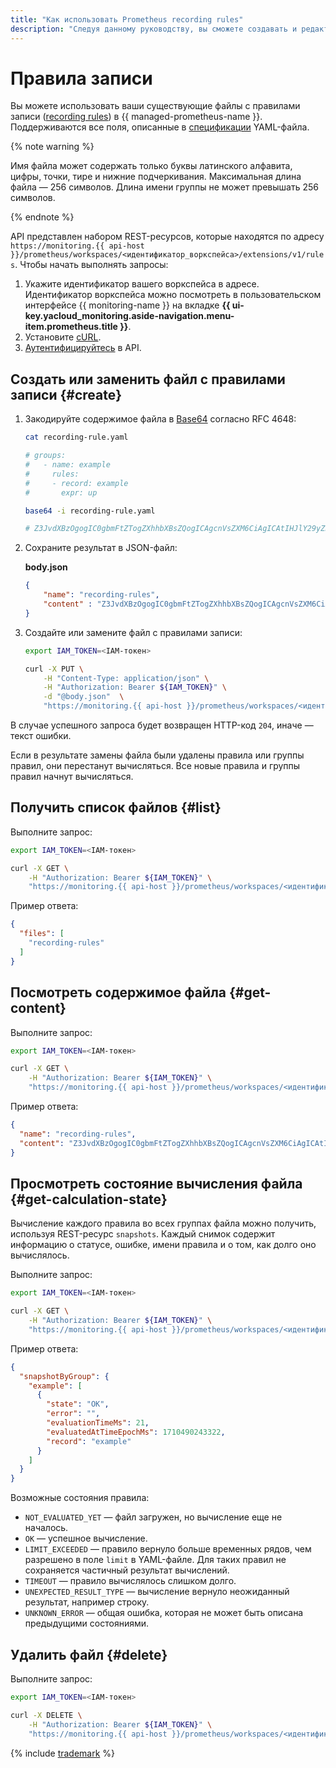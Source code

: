 ```yaml
---
title: "Как использовать Prometheus recording rules"
description: "Следуя данному руководству, вы сможете создавать и редактировать файлы Prometheus с правилами записи (recording rules)."
---
```


# Правила записи

Вы можете использовать ваши существующие файлы с правилами записи ([recording rules](https://prometheus.io/docs/prometheus/latest/configuration/recording_rules/#recording-rules)) в {{ managed-prometheus-name }}. Поддерживаются все поля, описанные в [спецификации](https://prometheus.io/docs/prometheus/latest/configuration/recording_rules/) YAML-файла.

{% note warning %}

Имя файла может содержать только буквы латинского алфавита, цифры, точки, тире и нижние подчеркивания. Максимальная длина файла — 256 символов. Длина имени группы не может превышать 256 символов.

{% endnote %}

API представлен набором REST-ресурсов, которые находятся по адресу `https://monitoring.{{ api-host }}/prometheus/workspaces/<идентификатор_воркспейса>/extensions/v1/rules`. Чтобы начать выполнять запросы:
1. Укажите идентификатор вашего воркспейса в адресе. Идентификатор воркспейса можно посмотреть в пользовательском интерфейсе {{ monitoring-name }} на вкладке **{{ ui-key.yacloud_monitoring.aside-navigation.menu-item.prometheus.title }}**.
1. Установите [cURL](https://curl.haxx.se/).
1. [Аутентифицируйтесь](../../api-ref/authentication.md) в API.

## Создать или заменить файл с правилами записи {#create}

1. Закодируйте содержимое файла в [Base64](https://en.wikipedia.org/wiki/Base64) согласно RFC 4648:

    ```bash
    cat recording-rule.yaml

    # groups:
    #   - name: example
    #     rules:
    #     - record: example
    #       expr: up

    base64 -i recording-rule.yaml

    # Z3JvdXBzOgogIC0gbmFtZTogZXhhbXBsZQogICAgcnVsZXM6CiAgICAtIHJlY29yZDogZXhhbXBsZQogICAgICBleHByOiB1cA==
    ```

1. Сохраните результат в JSON-файл:

    **body.json**

    ```json
    {
        "name": "recording-rules",
        "content" : "Z3JvdXBzOgogIC0gbmFtZTogZXhhbXBsZQogICAgcnVsZXM6CiAgICAtIHJlY29yZDogZXhhbXBsZQogICAgICBleHByOiB1cA=="
    }
    ```

1. Создайте или замените файл с правилами записи:

    ```bash
    export IAM_TOKEN=<IAM-токен>

    curl -X PUT \
        -H "Content-Type: application/json" \
        -H "Authorization: Bearer ${IAM_TOKEN}" \
        -d "@body.json"  \
        "https://monitoring.{{ api-host }}/prometheus/workspaces/<идентификатор_воркспейса>/extensions/v1/rules"
    ```

В случае успешного запроса будет возвращен HTTP-код `204`, иначе — текст ошибки.

Если в результате замены файла были удалены правила или группы правил, они перестанут вычисляться. Все новые правила и группы правил начнут вычисляться.

## Получить список файлов {#list}

Выполните запрос:

```bash
export IAM_TOKEN=<IAM-токен>

curl -X GET \
    -H "Authorization: Bearer ${IAM_TOKEN}" \
    "https://monitoring.{{ api-host }}/prometheus/workspaces/<идентификатор_воркспейса>/extensions/v1/rules"
```

Пример ответа:

```json
{
  "files": [
    "recording-rules"
  ]
}
```

## Посмотреть содержимое файла {#get-content}

Выполните запрос:

```bash
export IAM_TOKEN=<IAM-токен>

curl -X GET \
    -H "Authorization: Bearer ${IAM_TOKEN}" \
    "https://monitoring.{{ api-host }}/prometheus/workspaces/<идентификатор_воркспейса>/extensions/v1/rules/recording-rules"
```

Пример ответа:

```json
{
  "name": "recording-rules",
  "content": "Z3JvdXBzOgogIC0gbmFtZTogZXhhbXBsZQogICAgcnVsZXM6CiAgICAtIHJlY29yZDogZXhhbXBsZQogICAgICBleHByOiB1cA=="
}
```

## Просмотреть состояние вычисления файла {#get-calculation-state}

Вычисление каждого правила во всех группах файла можно получить, используя REST-ресурс `snapshots`. Каждый снимок содержит информацию о статусе, ошибке, имени правила и о том, как долго оно вычислялось.

Выполните запрос:

```bash
export IAM_TOKEN=<IAM-токен>

curl -X GET \
    -H "Authorization: Bearer ${IAM_TOKEN}" \
    "https://monitoring.{{ api-host }}/prometheus/workspaces/<идентификатор_воркспейса>/extensions/v1/rules/recording-rules/snapshots"
```

Пример ответа:

```json
{
  "snapshotByGroup": {
    "example": [
      {
        "state": "OK",
        "error": "",
        "evaluationTimeMs": 21,
        "evaluatedAtTimeEpochMs": 1710490243322,
        "record": "example"
      }
    ]
  }
}
```

Возможные состояния правила:
* `NOT_EVALUATED_YET` — файл загружен, но вычисление еще не началось.
* `OK` — успешное вычисление.
* `LIMIT_EXCEEDED` — правило вернуло больше временных рядов, чем разрешено в поле `limit` в YAML-файле. Для таких правил не сохраняется частичный результат вычислений.
* `TIMEOUT` — правило вычислялось слишком долго.
* `UNEXPECTED_RESULT_TYPE` — вычисление вернуло неожиданный результат, например строку.
* `UNKNOWN_ERROR` — общая ошибка, которая не может быть описана предыдущими состояниями.

## Удалить файл {#delete}

Выполните запрос:

```bash
export IAM_TOKEN=<IAM-токен>

curl -X DELETE \
    -H "Authorization: Bearer ${IAM_TOKEN}" \
    "https://monitoring.{{ api-host }}/prometheus/workspaces/<идентификатор_воркспейса>/extensions/v1/rules/recording-rules"
```

{% include [trademark](../../../_includes/monitoring/trademark.md) %}
